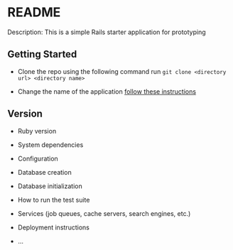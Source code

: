 # README

Description: This is a simple Rails starter application for prototyping

## Getting Started

* Clone the repo using the following command run `git clone <directory url> <directory name>`

* Change the name of the application [follow these instructions](https://stackoverflow.com/questions/42326432/how-to-rename-a-rails-5-application)



## Version

* Ruby version

* System dependencies

* Configuration

* Database creation

* Database initialization

* How to run the test suite

* Services (job queues, cache servers, search engines, etc.)

* Deployment instructions

* ...
